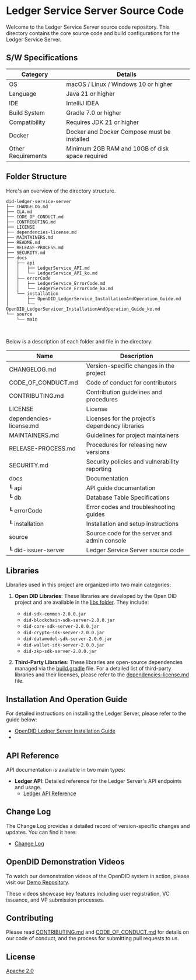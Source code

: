 # Ledger Service Server Source Code

Welcome to the Ledger Service Server source code repository. This directory contains the core source code and build configurations for the Ledger Service Server.

## S/W Specifications
| Category           | Details                                         |
|--------------------|-------------------------------------------------|
| OS                 | macOS / Linux / Windows 10 or higher            |
| Language           | Java 21 or higher                               |
| IDE                | IntelliJ IDEA                                   |
| Build System       | Gradle 7.0 or higher                            |
| Compatibility      | Requires JDK 21 or higher                       |
| Docker             | Docker and Docker Compose must be installed     |
| Other Requirements | Minimum 2GB RAM and 10GB of disk space required |

## Folder Structure
Here's an overview of the directory structure.

```
did-ledger-service-server
├── CHANGELOG.md
├── CLA.md
├── CODE_OF_CONDUCT.md
├── CONTRIBUTING.md
├── LICENSE
├── dependencies-license.md
├── MAINTAINERS.md
├── README.md
├── RELEASE-PROCESS.md
├── SECURITY.md
├── docs
│   ├── api
│   │   ├── LedgerService_API.md
│   │   └── LedgerService_API_ko.md
│   ├── errorCode
│   │   ├── LedgerService_ErrorCode.md
│   │   └── LedgerService_ErrorCode_ko.md
│   └── installation
│       ├── OpenDID_LedgerService_InstallationAndOperation_Guide.md
│       └── OpenDID_LedgerServicer_InstallationAndOperation_Guide_ko.md
└── source
    └── main

```

<br/>

Below is a description of each folder and file in the directory:

| Name                         | Description                                     |
| ---------------------------- |-------------------------------------------------|
| CHANGELOG.md                 | Version-specific changes in the project         |
| CODE_OF_CONDUCT.md           | Code of conduct for contributors                |
| CONTRIBUTING.md              | Contribution guidelines and procedures          |
| LICENSE                      | License                                         |
| dependencies-license.md      | Licenses for the project’s dependency libraries |
| MAINTAINERS.md               | Guidelines for project maintainers              |
| RELEASE-PROCESS.md           | Procedures for releasing new versions           |
| SECURITY.md                  | Security policies and vulnerability reporting   |
| docs                         | Documentation                                   |
| ┖ api                        | API guide documentation                         |
| ┖ db                         | Database Table Specifications                   |
| ┖ errorCode                  | Error codes and troubleshooting guides          |
| ┖ installation               | Installation and setup instructions             |
| source                       | Source code for the server and admin console    |
| ┖ did-issuer-server          | Ledger Service Server source code               |


## Libraries

Libraries used in this project are organized into two main categories:

1. **Open DID Libraries**: These libraries are developed by the Open DID project and are available in the [libs folder](libs). They include:

    - `did-sdk-common-2.0.0.jar`
    - `did-blockchain-sdk-server-2.0.0.jar`
    - `did-core-sdk-server-2.0.0.jar`
    - `did-crypto-sdk-server-2.0.0.jar`
    - `did-datamodel-sdk-server-2.0.0.jar`
    - `did-wallet-sdk-server-2.0.0.jar`
    - `did-zkp-sdk-server-2.0.0.jar`

2. **Third-Party Libraries**: These libraries are open-source dependencies managed via the [build.gradle](build.gradle) file. For a detailed list of third-party libraries and their licenses, please refer to the [dependencies-license.md](../../dependencies-license.md) file.


## Installation And Operation Guide

For detailed instructions on installing the Ledger Server, please refer to the guide below:
- [OpenDID Ledger Server Installation Guide](docs/installation/OpenDID_LedgerService_Installation_Guide.md)
- 
## API Reference

API documentation is available in two main types:

- **Ledger API**: Detailed reference for the Ledger Server's API endpoints and usage.
   - [Ledger API Reference](docs/api/Ledger_API.md)

## Change Log

The Change Log provides a detailed record of version-specific changes and updates. You can find it here:
- [Change Log](./CHANGELOG.md)

## OpenDID Demonstration Videos <br>
To watch our demonstration videos of the OpenDID system in action, please visit our [Demo Repository](https://github.com/OmniOneID/did-demo-server). <br>

These videos showcase key features including user registration, VC issuance, and VP submission processes.

## Contributing

Please read [CONTRIBUTING.md](CONTRIBUTING.md) and [CODE_OF_CONDUCT.md](CODE_OF_CONDUCT.md) for details on our code of conduct, and the process for submitting pull requests to us.

## License
[Apache 2.0](LICENSE)